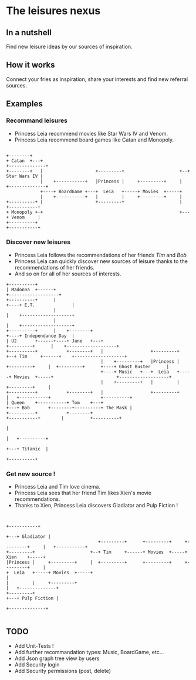 # The leisures nexus

## In a nutshell

Find new leisure ideas by our sources of inspiration.

## How it works

Connect your fries as inspiration, share your interests and find new referral sources.

## Examples 

### Recommand leisures

- Princess Leia recommend movies like Star Wars IV and Venom.
- Princess Leia recommend board games like Catan and Monopoly.

```

+--------+
+ Catan  +---+                                                       +--------------+
+--------+   |                    +---------+                     +--+ Star Wars IV |
             |    +-----------+   |Princess |     +---------+     |  +--------------+
             +----+ BoardGame +---+  Leia   +-----+ Movies  +-----+
             |    +-----------+   |         |     +---------+     |
+----------+ |                    +---------+                     |   +-----------+
+ Monopoly +-+                                                    +---+ Venom     |
+----------+                                                          +-----------+

```

### Discover new leisures

- Princess Leia follows the recommendations of her friends *Tim* and *Bob*
- Princess Leia can quickly discover new sources of leisure thanks to the recommendations of her friends.
- And so on for all of her sources of interests. 

```
+----------+
| Madonna  +------+                                                                                             +-------------------+
+----------+      |                                                                                        +----+ E.T.              |
                  |                                                                                        |    +-------------------+
                  |                                                                                        |    +-------------------+
+----------+      |    +--------+                                                                          +----+ Independance Day  |
| U2       +------+----+ Jane   +---+                                                     +---------+      |    +-------------------+
+----------+           +--------+   |                  +---------+                     +--+ Tim     +------+    +-------------------+
                                    |    +---------+   |Princess |     +---------+     |  +---------+      +----+ Ghost Buster      |
                                    +----+ Music   +---+  Leia   +-----+ Movies  +-----+                        +-------------------+
                                    |    +---------+   |         |     +---------+     |
+----------+           +--------+   |                  +---------+                     |   +-----------+                   +----------+
| Queen    +-----------+ Tom    +---+                                                  +---+ Bob       +--------+----------+ The Mask |
+----------+           +--------+                                                          +-----------+        |          +----------+
                                                                                                                |
                                                                                                                |   +----------+
                                                                                                                +---+ Titanic  |
                                                                                                                    +----------+
```


### Get new source !

- Princess Leia and Tim love cinema.
- Princess Leia sees that her friend Tim likes Xien's movie recommendations.
- Thanks to Xien, Princess Leia discovers Gladiator and Pulp Fiction ! 

```

                                                                                        +-----------+
                                                                                    +---+ Gladiator |
                                   +---------+      +---------+     +---------+     |   +-----------+
+---------+                     +--+ Tim     +------+ Movies  +-----+ Xien    +-----+
|Princess |     +---------+     |  +---------+      +---------+     +---------+     |
+  Leia   +-----+ Movies  +-----+                                                   |
|         |     +---------+                                                         |   +--------------+
+---------+                                                                         +---+ Pulp Fiction |
                                                                                        +--------------+
                                                                                        
```

## TODO

* Add Unit-Tests !
* Add further recommandation types: Music, BoardGame, etc...
* Add Json graph tree view by users
* Add Security login
* Add Security permissions (post, delete)
